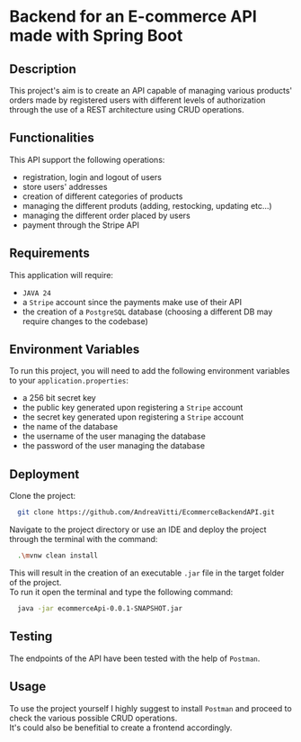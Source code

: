 
# Backend for an E-commerce API made with Spring Boot


## Description
This project's aim is to create an API capable of managing various products' orders made by registered users with different levels of authorization through the use of a REST architecture using CRUD operations.


## Functionalities
This API support the following operations:
- registration, login and logout of users
- store users' addresses 
- creation of different categories of products
- managing the different produts (adding, restocking, updating etc...)
- managing the different order placed by users 
- payment through the Stripe API

## Requirements
This application will require: 
- `JAVA 24` 
- a `Stripe` account since the payments make use of their API
- the creation of a `PostgreSQL` database (choosing a different DB may require changes to the codebase)


## Environment Variables
To run this project, you will need to add the following environment variables to your `application.properties`:
- a 256 bit secret key
- the public key generated upon registering a `Stripe` account
- the secret key generated upon registering a `Stripe` account
- the name of the database 
- the username of the user managing the database
- the password of the user managing the database


## Deployment
Clone the project:

```bash
  git clone https://github.com/AndreaVitti/EcommerceBackendAPI.git
```
Navigate to the project directory or use an IDE and deploy the project through the terminal with the command:

```bash
  .\mvnw clean install 
```
This will result in the creation of an executable `.jar` file in the target folder of the project.\
To run it open the terminal and type the following command:
```bash
  java -jar ecommerceApi-0.0.1-SNAPSHOT.jar 
```

## Testing
The endpoints of the API have been tested with the help of `Postman`.

## Usage
To use the project yourself I highly suggest to install `Postman` and proceed to check the various possible CRUD operations.\
It's could also be benefitial to create a frontend accordingly.
